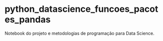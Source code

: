 # python_datascience_funcoes_pacotes_pandas
Notebook do projeto e metodologias de programação para Data Science.
